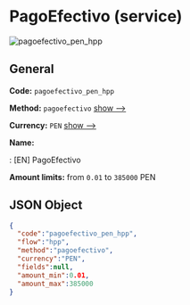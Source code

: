 
# PagoEfectivo (service) 
![pagoefectivo_pen_hpp](https://static.openfintech.io/payment_methods/pagoefectivo_pen_hpp/logo.svg?w=400&c=v0.59.26#w200)  

## General 
 
**Code:** `pagoefectivo_pen_hpp` 
 
**Method:** `pagoefectivo` 
 [show -->](/payment-methods/pagoefectivo/) 
 
**Currency:** `PEN` [show -->](/currencies/PEN/) 
 
**Name:** 
 
:	[EN] PagoEfectivo 
 
**Amount limits:** from `0.01` to `385000` PEN 

## JSON Object 

```json
{
  "code":"pagoefectivo_pen_hpp",
  "flow":"hpp",
  "method":"pagoefectivo",
  "currency":"PEN",
  "fields":null,
  "amount_min":0.01,
  "amount_max":385000
}
```  
